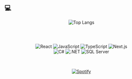 ## 💻 

<div align="center">
  
  <!-- Linguagens mais usadas -->
  <img src="https://github-readme-stats.vercel.app/api/top-langs/?username=matheuscardosoc&layout=compact&theme=tokyonight" alt="Top Langs" />

  <!-- Badges de tecnologias -->
  <br /><br />

  <img src="https://img.shields.io/badge/react-%2320232a.svg?style=for-the-badge&logo=react&logoColor=%2361DAFB" alt="React" />
  <img src="https://img.shields.io/badge/javascript-%23323330.svg?style=for-the-badge&logo=javascript&logoColor=%23F7DF1E" alt="JavaScript" />
  <img src="https://img.shields.io/badge/typescript-%23007ACC.svg?style=for-the-badge&logo=typescript&logoColor=white" alt="TypeScript" />
  <img src="https://img.shields.io/badge/Next-black?style=for-the-badge&logo=next.js&logoColor=white" alt="Next.js" />
  <br />
  <img src="https://img.shields.io/badge/C%23-blue?style=for-the-badge&logo=dotnet&logoColor=white" alt="C#" />
  <img src="https://img.shields.io/badge/.NET-5C2D91?style=for-the-badge&logo=.net&logoColor=white" alt=".NET" />
  <img src="https://img.shields.io/badge/Microsoft%20SQL%20Server-CC2927?style=for-the-badge&logo=microsoft%20sql%20server&logoColor=white" alt="SQL Server" />

  <br /><br />
  [![Spotify](https://img.shields.io/badge/Spotify-1ED760?style=for-the-badge&logo=spotify&logoColor=white)](https://open.spotify.com/user/a06uay17lmnxn1fnvqhwyj65z)
</div>

